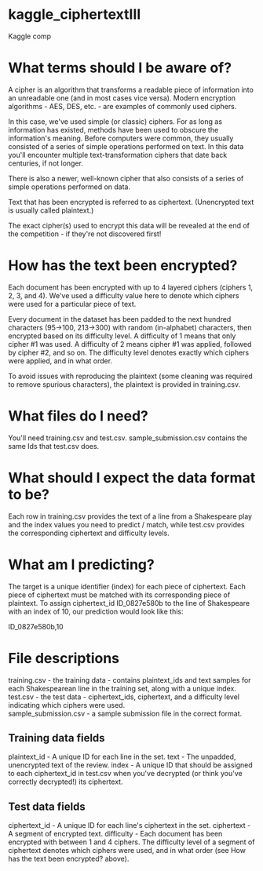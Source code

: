 # kaggle_ciphertextIII
Kaggle comp


# What terms should I be aware of?
A cipher is an algorithm that transforms a readable piece of information into an unreadable one (and in most cases vice versa). Modern encryption algorithms - AES, DES, etc. - are examples of commonly used ciphers.

In this case, we've used simple (or classic) ciphers. For as long as information has existed, methods have been used to obscure the information's meaning. Before computers were common, they usually consisted of a series of simple operations performed on text. In this data you'll encounter multiple text-transformation ciphers that date back centuries, if not longer.

There is also a newer, well-known cipher that also consists of a series of simple operations performed on data.

Text that has been encrypted is referred to as ciphertext. (Unencrypted text is usually called plaintext.)

The exact cipher(s) used to encrypt this data will be revealed at the end of the competition - if they're not discovered first!

# How has the text been encrypted?
Each document has been encrypted with up to 4 layered ciphers (ciphers 1, 2, 3, and 4). We've used a difficulty value here to denote which ciphers were used for a particular piece of text.

Every document in the dataset has been padded to the next hundred characters (95->100, 213->300) with random (in-alphabet) characters, then encrypted based on its difficulty level. A difficulty of 1 means that only cipher #1 was used. A difficulty of 2 means cipher #1 was applied, followed by cipher #2, and so on. The difficulty level denotes exactly which ciphers were applied, and in what order.

To avoid issues with reproducing the plaintext (some cleaning was required to remove spurious characters), the plaintext is provided in training.csv.

# What files do I need?
You'll need training.csv and test.csv. sample_submission.csv contains the same Ids that test.csv does.

# What should I expect the data format to be?
Each row in training.csv provides the text of a line from a Shakespeare play and the index values you need to predict / match, while test.csv provides the corresponding ciphertext and difficulty levels.

# What am I predicting?
The target is a unique identifier (index) for each piece of ciphertext. Each piece of ciphertext must be matched with its corresponding piece of plaintext. To assign ciphertext_id ID_0827e580b to the line of Shakespeare with an index of 10, our prediction would look like this:

ID_0827e580b,10

# File descriptions
training.csv - the training data - contains plaintext_ids and text samples for each Shakespearean line in the training set, along with a unique index.   
test.csv - the test data - ciphertext_ids, ciphertext, and a difficulty level indicating which ciphers were used.   
sample_submission.csv - a sample submission file in the correct format.   

## Training data fields
plaintext_id - A unique ID for each line in the set.
text - The unpadded, unencrypted text of the review.
index - A unique ID that should be assigned to each ciphertext_id in test.csv when you've decrypted (or think you've correctly decrypted!) its ciphertext.

## Test data fields
ciphertext_id - A unique ID for each line's ciphertext in the set.
ciphertext - A segment of encrypted text.
difficulty - Each document has been encrypted with between 1 and 4 ciphers. The difficulty level of a segment of ciphertext denotes which ciphers were used, and in what order (see How has the text been encrypted? above).
